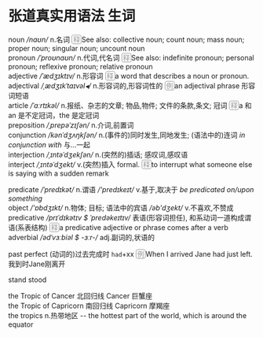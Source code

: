 # 张道真实用语法 生词

<script>
(function translate () {
  const ps = document.querySelectorAll('#md p')
  for (let p of ps) {
    p.innerHTML = p.innerHTML
      .replace(/(^|<br>)([忘析混错联派类]) ([\w-]+)/g, '$1<span class="tag-class">$2</span> <span class="word">$3</span>')
      .replace(/\b(n|v|vt|vi|a|ad|prep)\./g, '<span class="tag-pos">$&</span>')
      .replace(/SYN|OPP|BrE|NAmE/g, '<span class="tag-syn">$&</span>')
  }
  const exs = document.querySelectorAll('#md p span.exp, #md p span.exa')
  for (let ex of exs) { ex.dataset.txt = ex.innerHTML; ex.innerHTML = '' }
  const ems = document.querySelectorAll('#md p em')
  for (let em of ems) {
    const txt = em.textContent
    if (txt[0] === '/' && txt[txt.length - 1] === '/') { em.classList.add('tag-ps') }
  }
})();
</script>

<style>
  .tag-class { font-size: .75em; color: #999; }
  .word { color: red; }
  .tag-ps { color: #6aa; }
  .tag-pos { padding: 0 2px; color: #c33; }
  .tag-syn { padding: 0 2px; color: #999; font-size: .75em; border: 1px solid; border-radius: 4px; }
  .exp::before, .exa::before { padding: 0 2px; color: #999; border: 1px solid; border-radius: 4px; }
  .exp:hover::after, .exa:hover::after { display: block; position: absolute; background-color: #f6f6f6; padding: 4px 4px 4px 12px; width: 95%; }
  .exp:hover::after, .exa:hover::after { content: attr(data-txt); }
  .exp::before { content: '释'; }
  .exa::before { content: '例'; }
</style>

noun  _/naʊn/_  n.名词
  <span class="exp">See also: collective noun; count noun; mass noun; proper noun; singular noun; uncount noun</span>  
pronoun  _/ˈproʊnaʊn/_  n.代词,代名词
  <span class="exp">See also: indefinite pronoun; personal pronoun; reflexive pronoun; relative pronoun</span>  
adjective  _/ˈædʒɪktɪv/_  n.形容词
  <span class="exp">a word that describes a noun or pronoun.</span>  
adjectival  _/ˌædʒɪkˈtaɪvəl◂/_  n.形容词的,形容词性的
  <span class="exa">an adjectival phrase 形容词短语</span>  
article  _/ˈɑːrtɪkəl/_  n.报纸、杂志的文章; 物品,物件; 文件的条款,条文; 冠词
  <span class="exp">a 和 an 是不定冠词，the 是定冠词</span>  
preposition  _/ˌprepəˈzɪʃən/_  n.介词,前置词  
conjunction  _/kənˈdʒʌŋkʃən/_  n.(事件的)同时发生,同地发生; (语法中的)连词  _in conjunction with_ 与…一起  
interjection  _/ˌɪntəˈdʒekʃən/_  n.(突然的)插话; 感叹词,感叹语  
interject  _/ˌɪntəˈdʒekt/_  v.(突然)插入 formal.
  <span class="exp">to interrupt what someone else is saying with a sudden remark</span>  

predicate  _/ˈpredɪkət/_  n.谓语  _/'predɪkeɪt/_  v.基于,取决于 _be predicated on/upon something_  
object  _/'ɒbdʒɪkt/_  n.物体; 目标; 语法中的宾语  _/əb'dʒekt/_  v.不喜欢,不赞成  
predicative  _/prɪˈdɪkətɪv $ ˈpredəkeɪtɪv/_  表语(形容词担任), 和系动词一道构成谓语(系表结构)
  <span class="exp">a predicative adjective or phrase comes after a verb</span>  
adverbial  _/ədˈvɜːbiəl $ -ɜːr-/_  adj.副词的,状语的  



past perfect  (动词的)过去完成时  `had`+xx
  <span class="exa">When I arrived Jane had just left. 我到时Jane刚离开</span>  



stand  stood



the Tropic of Cancer  北回归线  Cancer 巨蟹座  
the Tropic of Capricorn  南回归线  Capricorn 摩羯座  
the tropics  n.热带地区  -- the hottest part of the world, which is around the equator  




